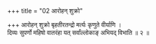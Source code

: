 +++
title = "02 आरोहन् शुक्रो"

+++
आरोहन् शुक्रो बृहतीरतन्द्रो मर्त्यः कृणुते वीर्याणि ।  
दिव्यः सुपर्णो महिषो वातरंहा यत् सर्वांल्लोकाङ् अभियद् विभाति ॥ २ ॥